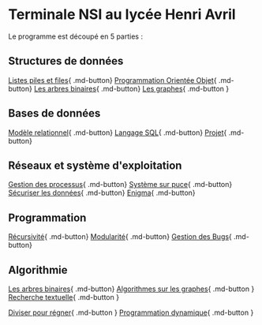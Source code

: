 # Terminale NSI au lycée Henri Avril

Le programme est découpé en 5 parties : 

## Structures de données  

[Listes piles et files](Structure/listes_piles_files.html){ .md-button} [Programmation Orientée Objet](Structure/POO.html){ .md-button} 
[Les arbres binaires](Structure/arbres.html){ .md-button} [Les graphes](Structure/graphes.html){ .md-button } 



## Bases de données  
[Modèle relationnel](BDD/modele_relationnel.html){ .md-button} [Langage SQL](BDD/langageSQL.html){ .md-button} [Projet](BDD/projet_SQL.html){ .md-button}


## Réseaux et système d'exploitation
[Gestion des processus](archi/processus.html){ .md-button} [Système sur puce](archi/soc.html){ .md-button} [Sécuriser les données](archi/crypto.html){ .md-button} [Enigma](archi/enigma.html){ .md-button}

## Programmation
[Récursivité](Programmation/recursivite.html){ .md-button}  [Modularité](Programmation/modularite.html){ .md-button}  [Gestion des Bugs](Programmation/gestion_bug.html){ .md-button} 
 

## Algorithmie

[Les arbres binaires](Algorithmie/arbres.html){ .md-button} [Algorithmes sur les graphes](Algorithmie/parcours_graphe.html){ .md-button }    [Recherche textuelle](Algorithmie/recherche_textuelle.html){ .md-button } 


[Diviser pour régner](Algorithmie/diviser.html){ .md-button } [Programmation dynamique](Algorithmie/programmation_dynamique.html){ .md-button } 
    
 
